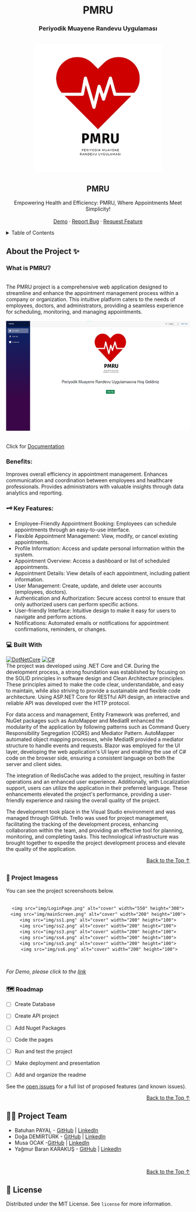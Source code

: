 
<h1 align="center"><b>PMRU </b></h1>
<h3 align="center"><b>Periyodik Muayene Randevu Uygulaması </b></h3>
<a name="readme-top"></a>


<!-- PROJECT LOGO -->
<br />
<div align="center">
  <a href="https://github.com/batuhanpayal/PMRU">
    <img src="img/logo.png" alt="Logo" width="350" height="350">
  </a>
  </div>
<div>
  <h2 align="center">PMRU</h2>

  <p align="center">
    Empowering Health and Efficiency: PMRU, Where Appointments Meet Simplicity! 
    <br />
    <br />
    <a href="https://www.youtube.com/watch?v=vdEs70DmBwI">Demo</a>
    ·
    <a href="https://github.com/batuhanpayal/PMRU/issues">Report Bug</a>
    ·
    <a href="https://github.com/batuhanpayal/PMRU/issues">Request Feature</a>
  </p>
</div>



<!-- TABLE OF CONTENTS -->
<details>
  <summary>Table of Contents</summary>
  <ol>
    <li>
        <a href="#about-the-project">About the Project</a>
      <ul>
        <li><a href="#what-is-travelbrew">What is PMRU ?</a></li>
      </ul>
       <ul>
        <li><a href="#built-with">Built With</a></li>
      </ul>
    </li>
    <li><a href="#screens">Project Images</a></li>
    <li><a href="#roadmap">Roadmap</a></li>
    <li><a href="#project-team">Project Team</a></li>
    <li><a href="#license">License</a></li>
  </ol>
</details>



<!-- ABOUT THE PROJECT -->

## About the Project ✨

###  What is PMRU❔
<br/>
The PMRU project is a comprehensive web application designed to streamline and enhance the appointment management process within a company or organization. This intuitive platform caters to the needs of employees, doctors, and administrators, providing a seamless experience for scheduling, monitoring, and managing appointments.
<br/>
<br/>
<div align="center">
    <img src="img/HomePage.png" alt="cover" width="550" height="300">

  </a>
</div>
 </br>

Click for [Documentation]()

### Benefits:

Improves overall efficiency in appointment management.
Enhances communication and coordination between employees and healthcare professionals.
Provides administrators with valuable insights through data analytics and reporting.

### 🗝️ Key Features:

* Employee-Friendly Appointment Booking: Employees can schedule appointments through an easy-to-use interface.
* Flexible Appointment Management: View, modify, or cancel existing appointments.
* Profile Information: Access and update personal information within the system.
* Appointment Overview: Access a dashboard or list of scheduled appointments.
* Appointment Details: View details of each appointment, including patient information.
* User Management: Create, update, and delete user accounts (employees, doctors).
* Authentication and Authorization: Secure access control to ensure that only authorized users can perform specific actions.
* User-friendly Interface: Intuitive design to make it easy for users to navigate and perform actions.
* Notifications: Automated emails or notifications for appointment confirmations, reminders, or changes.


### 💻 Built With



[![DotNetCore][DotNetCore]][DotNetCore-url]  [![C#][c#]][Csharp-url]  
The project was developed using .NET Core and C#. During the development process, a strong foundation was established by focusing on the SOLID principles in software design and Clean Architecture principles. These principles aimed to make the code clear, understandable, and easy to maintain, while also striving to provide a sustainable and flexible code architecture. Using ASP.NET Core for RESTful API design, an interactive and reliable API was developed over the HTTP protocol.

For data access and management, Entity Framework was preferred, and NuGet packages such as AutoMapper and MediatR enhanced the modularity of the application by following patterns such as Command Query Responsibility Segregation (CQRS) and Mediator Pattern. AutoMapper automated object mapping processes, while MediatR provided a mediator structure to handle events and requests. Blazor was employed for the UI layer, developing the web application's UI layer and enabling the use of C# code on the browser side, ensuring a consistent language on both the server and client sides.

The integration of RedisCache was added to the project, resulting in faster operations and an enhanced user experience. Additionally, with Localization support, users can utilize the application in their preferred language. These enhancements elevated the project's performance, providing a user-friendly experience and raising the overall quality of the project.

The development took place in the Visual Studio environment and was managed through GitHub. Trello was used for project management, facilitating the tracking of the development process, enhancing collaboration within the team, and providing an effective tool for planning, monitoring, and completing tasks. This technological infrastructure was brought together to expedite the project development process and elevate the quality of the application.

<p align="right"><a href="#readme-top">Back to the Top ↑ </a></p>






<!-- SCREENS EXAMPLES -->
##
### 📱 Project Imagess

You can see the project screenshoots below.
<br/>
<br/>
<div align="center">

    <img src="img/LoginPage.png" alt="cover" width="550" height="300">
    <img src="img/mainScreen.png" alt="cover" width="200" height="100">
    <img src="img/ss1.png" alt="cover" width="200" height="100">
    <img src="img/ss2.png" alt="cover" width="200" height="100">
    <img src="img/ss3.png" alt="cover" width="200" height="100">
    <img src="img/ss4.png" alt="cover" width="200" height="100">
    <img src="img/ss5.png" alt="cover" width="200" height="100">
     <img src="img/ss6.png" alt="cover" width="200" height="100">

  </a>
</div>
 </br>


_For Demo, please click to the [link](https://www.youtube.com/watch?v=vdEs70DmBwI)_





<!-- ROADMAP -->
##
### 🗺️ Roadmap

- [ ] Create Database
- [ ] Create API project
- [ ] Add Nuget Packages
- [ ] Code the pages
- [ ] Run and test the project
- [ ] Make deployment and presentation
- [ ] Add and organize the readme



See the [open issues](https://github.com/batuhanpayal/PMRU/issues) for a full list of proposed features (and known issues).

<p align="right"><a href="#readme-top">Back to the Top ↑ </a></p>





<!-- PROJECT-TEAM-->
## 👩‍💻 Project Team

* Batuhan PAYAL - [GitHub](https://github.com/batuhanpayal) | [LinkedIn](https://www.linkedin.com/in/emirbatuhanpayal/)
* Doğa DEMİRTÜRK -  [GitHub](https://github.com/dogademirturk) | [LinkedIn](https://www.linkedin.com/in/dogademirturk/)
* Musa OCAK -[GitHub](https://github.com/musaocak1) | [LinkedIn](https://www.linkedin.com/in/musaocak/)
* Yağmur Baran KARAKUŞ - [GitHub](https://github.com/yagmurbarank) |  [LinkedIn](https://www.linkedin.com/in/yagmurbarankarakus/) 

<br/>

<p align="right"><a href="#readme-top">Back to the Top ↑ </a></p>

<!-- LICENSE -->
## 📜 License

Distributed under the MIT License. See `license` for more information.


<br/>



<!-- MARKDOWN LINKS & IMAGES -->

[product-screenshot]: images/screenshot.png
[DotNetCore]: https://img.shields.io/badge/8-%2320232a.svg?style=flat&logo=dotnet&logoColor=#512BD4
[DotNetCore-Url]: https://dotnet.microsoft.com/en-us/
[C#]:https://img.shields.io/badge/-%2320232a.svg?style=flat&logo=csharp&logoColor=Q2BD4
[Csharp-url]: https://dotnet.microsoft.com/en-us/languages/csharp
